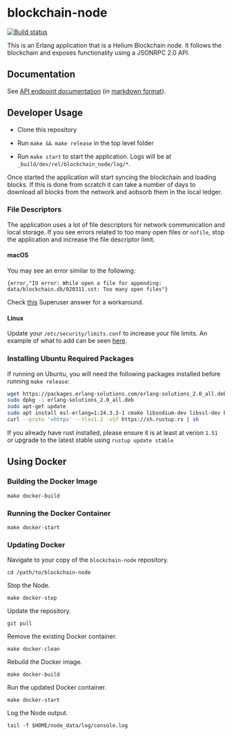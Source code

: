 # blockchain-node

[![Build status](https://badge.buildkite.com/8f80e5ba2dd64290fb11c5126477a023b0ea75d35f08783085.svg?branch=master)](https://buildkite.com/helium/blockchain-node)

This is an Erlang application that is a Helium Blockchain node. It
follows the blockchain and exposes functionality using a JSONRPC 2.0 API.

## Documentation

See [API endpoint
documentation](https://helium.github.io/blockchain-node/blockchain_node-reference.html)
(in [markdown format](docs/blockchain_node-reference.md)).

## Developer Usage

- Clone this repository

- Run `make && make release` in the top level folder

- Run `make start` to start the application. Logs will be at
  `_build/dev/rel/blockchain_node/log/*`.

Once started the application will start syncing the blockchain and
loading blocks. If this is done from scratch it can take a number of
days to download all blocks from the network and aobsorb them in the
local ledger.

### File Descriptors

The application uses a lot of file descriptors for network
communication and local storage. If you see errors related to too many
open files or `nofile`, stop the application and increase the file
descriptor limit.

#### macOS

You may see an error similar to the following:

`{error,"IO error: While open a file for appending: data/blockchain.db/020311.sst: Too many open files"}`

Check [this](https://superuser.com/a/443168) Superuser answer for a workaround.

#### Linux

Update your `/etc/security/limits.conf` to increase your file limits. An
example of what to add can be seen
[here](https://github.com/helium/blockchain-node/blob/master/.buildkite/config/blockchain_limits.conf).

### Installing Ubuntu Required Packages

If running on Ubuntu, you will need the following packages installed
before running `make release`:

```bash
wget https://packages.erlang-solutions.com/erlang-solutions_2.0_all.deb
sudo dpkg -i erlang-solutions_2.0_all.deb
sudo apt-get update
sudo apt install esl-erlang=1:24.3.3-1 cmake libsodium-dev libssl-dev build-essential
curl --proto '=https' --tlsv1.2 -sSf https://sh.rustup.rs | sh
```

If you already have rust installed, please ensure it is at least at verion `1.51` or upgrade to the latest stable using `rustup update stable`

## Using Docker

### Building the Docker Image

`make docker-build`

### Running the Docker Container

`make docker-start`

### Updating Docker

Navigate to your copy of the `blockchain-node` repository.

`cd /path/to/blockchain-node`

Stop the Node.

`make docker-stop`

Update the repository.

`git pull`

Remove the existing Docker container.

`make docker-clean`

Rebuild the Docker image.

`make docker-build`

Run the updated Docker container.

`make docker-start`

Log the Node output.

`tail -f $HOME/node_data/log/console.log`
